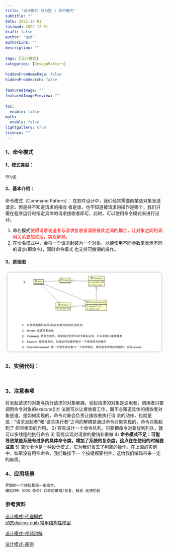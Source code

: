```yaml
---
title: "设计模式-行为型-1 命令模式"
subtitle: ""
date: 2022-12-01 
lastmod: 2022-12-01 
draft: false
author: "qsd"
authorLink: ""
description: ""

tags: [设计模式]
categories: [DesignPattern]

hiddenFromHomePage: false
hiddenFromSearch: false

featuredImage: ""
featuredImagePreview: ""

toc:
  enable: false
math:
  enable: false
lightgallery: true
license: ""
---
```


### 1、命令模式
#### 1、模式类型：
    行为型
#### 2、基本介绍：
命令模式（Command Pattern）：
 在软件设计中，我们经常需要向某些对象发送请求，但是并不知道请求的接收
 者是谁，也不知道被请求的操作是哪个，我们只需在程序运行时指定具体的请求接收者即可，此时，可以使用命令模式来进行设计。
1) 命名模式<FONT COLOR=RED>使得请求发送者与请求接收者消除彼此之间的耦合，让对象之间的调用关系更加灵活，实现解耦。</font>
2) 在命名模式中，会将一个请求封装为一个对象，以便使用不同参数来表示不同的请求(即命名)，同时命令模式
也支持可撤销的操作。

#### 3、原理图
<IMG SRC="img/command_pattern.png">

### 2、实例代码：

```


```

### 3、注意事项

将发起请求的对象与执行请求的对象解耦。发起请求的对象是调用者，调用者只要调用命令对象的execute()方
法就可以让接收者工作，而不必知道具体的接收者对象是谁、是如何实现的，命令对象会负责让接收者执行请
求的动作，也就是说：”请求发起者”和“请求执行者”之间的解耦是通过命令对象实现的，命令对象起到了
纽带桥梁的作用。
2) 容易设计一个命令队列。只要把命令对象放到列队，就可以多线程的执行命令
3) 容易实现对请求的撤销和重做
4) **命令模式不足：可能导致某些系统有过多的具体命令类，增加了系统的复杂度，这点在在使用的时候要注意**
5) 空命令也是一种设计模式，它为我们省去了判空的操作。在上面的实例中，如果没有用空命令，我们每按下一
个按键都要判空，这给我们编码带来一定的麻烦。

### 4、应用场景
```
界面的一个按钮都是一条命令、
模拟CMD（DOS 命令）订单的撤销/恢复、触发-反馈机制
```




   




### 参考资料
 [设计模式-代理模式](http://www.jasongj.com/design_pattern/proxy_decorator/)</BR>
 [动态dialing-cgib ](http://www.jasongj.com/design_pattern/dynamic_proxy_cglib/)
 [常用结构性模型](https://www.jianshu.com/p/b2c08a670299)

 [设计模式-视频讲解](https://www.bilibili.com/video/BV1G4411c7N4?p=6&vd_source=7c47b6d72612787b009ac686785b509a)

 [设计模式-原则](https://github-yuteng.github.io/2019/08/01/%E8%AE%BE%E8%AE%A1%E6%A8%A1%E5%BC%8F%E4%B8%83%E5%A4%A7%E5%8E%9F%E5%88%99/)
 <!--more-->